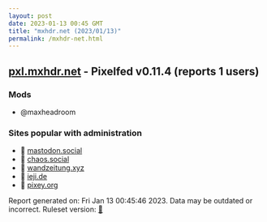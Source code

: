 ```yaml
---
layout: post
date: 2023-01-13 00:45 GMT
title: "mxhdr.net (2023/01/13)"
permalink: /mxhdr-net.html
---
```


## [pxl.mxhdr.net](https://pxl.mxhdr.net) - Pixelfed v0.11.4 (reports 1 users)

### Mods
 * @maxheadroom

### Sites popular with administration

* 🐘 [mastodon.social](/mastodon-social.html)
* 🐘 [chaos.social](/chaos-social.html)
* 🐘 [wandzeitung.xyz](/wandzeitung-xyz.html)
* 🐘 [ieji.de](/ieji-de.html)
* 🐘 [pixey.org](/pixey-org.html)

Report generated on: Fri Jan 13 00:45:46 2023. Data may be outdated or incorrect.
Ruleset version: [🧁](/version-cupcake)
